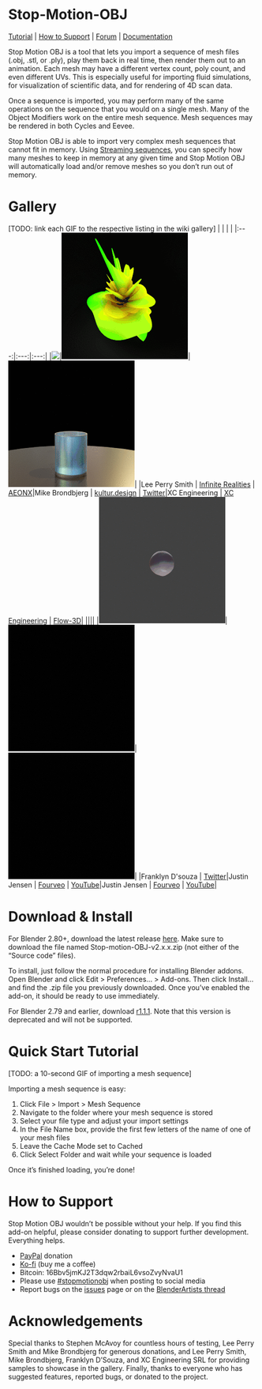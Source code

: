 # Stop-Motion-OBJ
[Tutorial](https://github.com/neverhood311/Stop-motion-OBJ/wiki#quick-start) | [How to Support](#how-to-support) | [Forum](https://blenderartists.org/t/stop-motion-obj-obj-stl-ply-sequence-importer/670105) | [Documentation](https://github.com/neverhood311/Stop-motion-OBJ/wiki)

Stop Motion OBJ is a tool that lets you import a sequence of mesh files (.obj, .stl, or .ply), play them back in real time, then render them out to an animation. Each mesh may have a different vertex count, poly count, and even different UVs. This is especially useful for importing fluid simulations, for visualization of scientific data, and for rendering of 4D scan data.

Once a sequence is imported, you may perform many of the same operations on the sequence that you would on a single mesh. Many of the Object Modifiers work on the entire mesh sequence. Mesh sequences may be rendered in both Cycles and Eevee.

Stop Motion OBJ is able to import very complex mesh sequences that cannot fit in memory. Using [Streaming sequences](https://github.com/neverhood311/Stop-motion-OBJ/wiki#streaming), you can specify how many meshes to keep in memory at any given time and Stop Motion OBJ will automatically load and/or remove meshes so you don’t run out of memory.



# Gallery
[TODO: link each GIF to the respective listing in the wiki gallery]
| | | |
|:---:|:---:|:---:|
|<img src="imgs/lee_perry_smith_256.gif">|<img src="imgs/mike_brondbjerg_256.gif">|<img src="imgs/water_splash_256.gif">|
|Lee Perry Smith \| [Infinite Realities](https://ir-ltd.net/) \| [AEONX](https://aeonx.com/)|Mike Brondbjerg \| [kultur.design](http://www.kultur.design/) \| [Twitter](https://twitter.com/mikebrondbjerg)|XC Engineering \| [XC Engineering](https://www.xceng.com/en/) \| [Flow-3D](https://www.flow3d.com/)|
||||
|<img src="imgs/frank_dsouza_256.gif">|<img src="imgs/day_107_256.gif">|<img src="imgs/day_109_256.gif">|
|Franklyn D'souza \| [Twitter](https://twitter.com/franklynd/status/1231625663095934977)|Justin Jensen \| [Fourveo](https://www.researchgate.net/publication/325426062_Fourveo_Integration_of_4D_Animation_into_Conventional_3D_Animation_Workflows) \| [YouTube](https://www.youtube.com/channel/UCHnTdtUrB1L_1Xyid8tyZPg)|Justin Jensen \| [Fourveo](https://www.researchgate.net/publication/325426062_Fourveo_Integration_of_4D_Animation_into_Conventional_3D_Animation_Workflows) \| [YouTube](https://www.youtube.com/channel/UCHnTdtUrB1L_1Xyid8tyZPg)|


# Download & Install
For Blender 2.80+, download the latest release [here](https://github.com/neverhood311/Stop-motion-OBJ/releases/latest). Make sure to download the file named Stop-motion-OBJ-v2.x.x.zip (not either of the “Source code” files).

To install, just follow the normal procedure for installing Blender addons. Open Blender and click Edit > Preferences... > Add-ons. Then click Install… and find the .zip file you previously downloaded. Once you’ve enabled the add-on, it should be ready to use immediately.

For Blender 2.79 and earlier, download [r1.1.1](https://github.com/neverhood311/Stop-motion-OBJ/releases/tag/0.2.79.2). Note that this version is deprecated and will not be supported.

# Quick Start Tutorial
[TODO: a 10-second GIF of importing a mesh sequence]

Importing a mesh sequence is easy:
1. Click File > Import > Mesh Sequence
1. Navigate to the folder where your mesh sequence is stored
1. Select your file type and adjust your import settings
1. In the File Name box, provide the first few letters of the name of one of your mesh files
1. Leave the Cache Mode set to Cached
1. Click Select Folder and wait while your sequence is loaded

Once it’s finished loading, you’re done!

# How to Support
Stop Motion OBJ wouldn’t be possible without your help. If you find this add-on helpful, please consider donating to support further development. Everything helps.

- [PayPal](https://www.paypal.com/justinj) donation
- [Ko-fi](https://ko-fi.com/stopmotionobj) (buy me a coffee)
- Bitcoin: 16Bbv5jmKJ2T3dqw2rbaiL6vsoZvyNvaU1
- Please use [#stopmotionobj](https://twitter.com/search?q=%23stopmotionobj&src=typed_query) when posting to social media
- Report bugs on the [issues](https://github.com/neverhood311/Stop-motion-OBJ/issues) page or on the [BlenderArtists thread](https://blenderartists.org/t/stop-motion-obj-obj-stl-ply-sequence-importer/670105)

# Acknowledgements
Special thanks to Stephen McAvoy for countless hours of testing, Lee Perry Smith and Mike Brondbjerg for generous donations, and Lee Perry Smith, Mike Brondbjerg, Franklyn D’Souza, and XC Engineering SRL for providing samples to showcase in the gallery. Finally, thanks to everyone who has suggested features, reported bugs, or donated to the project.
